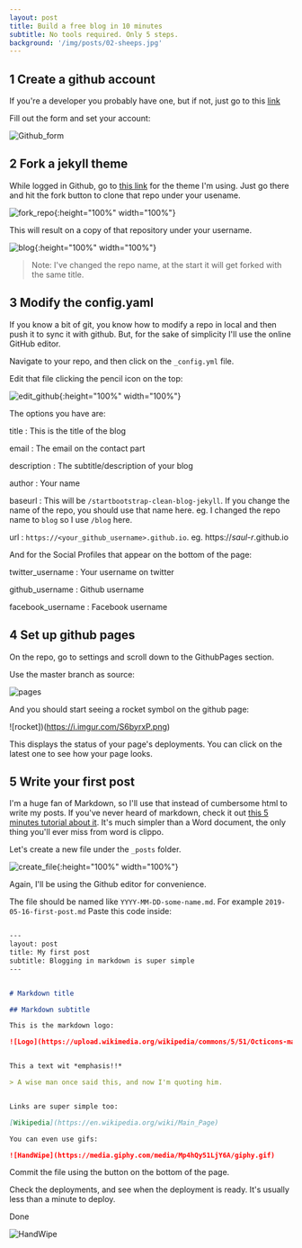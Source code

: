 ```yaml
---
layout: post
title: Build a free blog in 10 minutes
subtitle: No tools required. Only 5 steps.
background: '/img/posts/02-sheeps.jpg'
---
```


## 1 Create a github account

If you're a developer you probably have one, but if not, just go to this [link](https://github.com/join)

Fill out the form and set your account:

![Github_form](https://i.imgur.com/IktHIU7.png)


## 2 Fork a jekyll theme

While logged in Github, go to [this link](https://github.com/BlackrockDigital/startbootstrap-clean-blog-jekyll) for the theme I'm using. 
Just go there and hit the fork button to clone that repo under your usename.

![fork_repo](https://i.imgur.com/7s7zL8s.png){:height="100%" width="100%"}

This will result on a copy of that repository under your username.

![blog](https://i.imgur.com/8qbzzhI.png){:height="100%" width="100%"}

> Note: I've changed the repo name, at the start it will get forked with the same title.

## 3 Modify the config.yaml

If you know a bit of git, you know how to modify a repo in local and then push it to sync it with github. But, for the sake of simplicity I'll use the online GitHub editor.

Navigate to your repo, and then click on the `_config.yml` file.

Edit that file clicking the pencil icon on the top:

![edit_github](https://i.imgur.com/kTqj3YQ.png){:height="100%" width="100%"}

The options you have are:

title
  : This is the title of the blog
  
email
  : The email on the contact part

description
  : The subtitle/description of your blog

author
  : Your name

baseurl
  : This will be `/startbootstrap-clean-blog-jekyll`. If you change the name of the repo, you should use that name here. eg. I changed the repo name to `blog` so I use `/blog` here.

url
  : `https://<your_github_username>.github.io`. eg. https://*saul-r*.github.io

And for the Social Profiles that appear on the bottom of the page:

twitter_username
  : Your username on twitter

github_username
  : Github username

facebook_username
  : Facebook username 


## 4 Set up github pages

On the repo, go to settings and scroll down to the GithubPages section.

Use the master branch as source:

![pages](https://i.imgur.com/WKuOKt2.png)

And you should start seeing a rocket symbol on the github page:

![rocket])(https://i.imgur.com/S6byrxP.png)

This displays the status of your page's deployments. You can click on the latest one to see how your page looks.


## 5 Write your first post

I'm a huge fan of Markdown, so I'll use that instead of cumbersome html to write my posts. If you've never heard of markdown, check it out [this 5 minutes tutorial about it](https://www.remarq.io/articles/five-minutes-to-markdown-mastery/). It's much simpler than a Word document, the only thing you'll ever miss from word is clippo.

Let's create a new file under the `_posts` folder.

![create_file](https://i.imgur.com/IE0crlO.png){:height="100%" width="100%"}

Again, I'll be using the Github editor for convenience.

The file should be named like `YYYY-MM-DD-some-name.md`. For example `2019-05-16-first-post.md`
Paste this code inside:

```markdown

---
layout: post
title: My first post
subtitle: Blogging in markdown is super simple
---


# Markdown title

## Markdown subtitle

This is the markdown logo:

![Logo](https://upload.wikimedia.org/wikipedia/commons/5/51/Octicons-markdown.svg)


This a text wit *emphasis!!*

> A wise man once said this, and now I'm quoting him.


Links are super simple too:

[Wikipedia](https://en.wikipedia.org/wiki/Main_Page)

You can even use gifs:

![HandWipe](https://media.giphy.com/media/Mp4hQy51LjY6A/giphy.gif)

```

Commit the file using the button on the bottom of the page.

Check the deployments, and see when the deployment is ready. It's usually less than a minute to deploy.

Done

![HandWipe](https://media.giphy.com/media/Mp4hQy51LjY6A/giphy.gif)